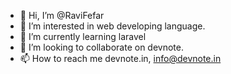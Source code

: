 - 👋 Hi, I’m @RaviFefar
- 👀 I’m interested in web developing language.
- 🌱 I’m currently learning laravel
- 💞️ I’m looking to collaborate on devnote.
- 📫 How to reach me devnote.in, info@devnote.in

<!---
RaviFefar/RaviFefar is a ✨ special ✨ repository because its `README.md` (this file) appears on your GitHub profile.
You can click the Preview link to take a look at your changes.
--->

